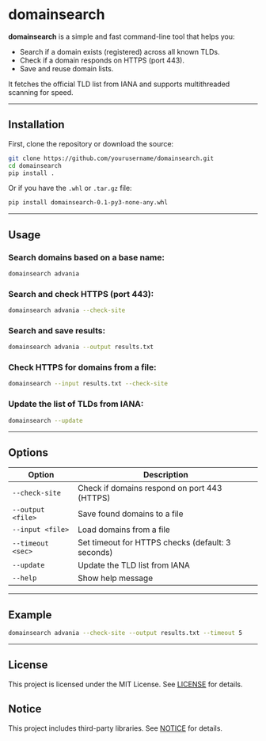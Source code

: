 # domainsearch

**domainsearch** is a simple and fast command-line tool that helps you:

- Search if a domain exists (registered) across all known TLDs.
- Check if a domain responds on HTTPS (port 443).
- Save and reuse domain lists.

It fetches the official TLD list from IANA and supports multithreaded scanning for speed.

---

## Installation

First, clone the repository or download the source:

```bash
git clone https://github.com/yourusername/domainsearch.git
cd domainsearch
pip install .
```

Or if you have the `.whl` or `.tar.gz` file:

```bash
pip install domainsearch-0.1-py3-none-any.whl
```

---

## Usage

### Search domains based on a base name:

```bash
domainsearch advania
```

### Search and check HTTPS (port 443):

```bash
domainsearch advania --check-site
```

### Search and save results:

```bash
domainsearch advania --output results.txt
```

### Check HTTPS for domains from a file:

```bash
domainsearch --input results.txt --check-site
```

### Update the list of TLDs from IANA:

```bash
domainsearch --update
```

---

## Options

| Option           | Description                                              |
|------------------|----------------------------------------------------------|
| `--check-site`    | Check if domains respond on port 443 (HTTPS)             |
| `--output <file>` | Save found domains to a file                             |
| `--input <file>`  | Load domains from a file                                 |
| `--timeout <sec>` | Set timeout for HTTPS checks (default: 3 seconds)        |
| `--update`        | Update the TLD list from IANA                            |
| `--help`          | Show help message                                        |

---

## Example

```bash
domainsearch advania --check-site --output results.txt --timeout 5
```

---

## License

This project is licensed under the MIT License. See [LICENSE](LICENSE) for details.

## Notice

This project includes third-party libraries. See [NOTICE](NOTICE) for details.

